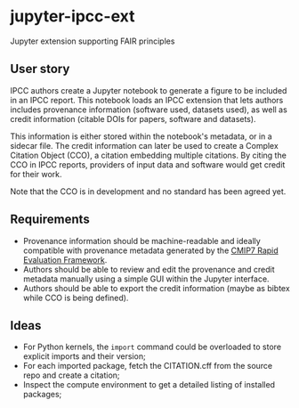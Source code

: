 # jupyter-ipcc-ext
Jupyter extension supporting FAIR principles


## User story

IPCC authors create a Jupyter notebook to generate a figure to be included in an IPCC report. This notebook loads an IPCC extension that lets authors includes provenance information (software used, datasets used), as well as credit information (citable DOIs for papers, software and datasets). 

This information is either stored within the notebook's metadata, or in a sidecar file. The credit information can later be used to create a Complex Citation Object (CCO), a citation embedding multiple citations. By citing the CCO in IPCC reports, providers of input data and software would get credit for their work. 

Note that the CCO is in development and no standard has been agreed yet. 

## Requirements

* Provenance information should be machine-readable and ideally compatible with provenance metadata generated by the [CMIP7 Rapid Evaluation Framework](https://wcrp-cmip.org/cmip-phases/cmip7/rapid-evaluation-framework/).
* Authors should be able to review and edit the provenance and credit metadata manually using a simple GUI within the Jupyter interface.
* Authors should be able to export the credit information (maybe as bibtex while CCO is being defined).

## Ideas

* For Python kernels, the `import` command could be overloaded to store explicit imports and their version;
* For each imported package, fetch the CITATION.cff from the source repo and create a citation;
* Inspect the compute environment to get a detailed listing of installed packages;
  

